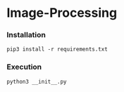 # Image-Processing

### Installation

```
pip3 install -r requirements.txt
```
### Execution

```
python3 __init__.py
```